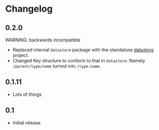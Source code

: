 Changelog
=========

0.2.0
------

WARNING: backwards incompatible

* Replaced internal ``datastore`` package with the standalone
[datastore](https://github.com/jbenet/datastore) project.
* Changed Key structure to conform to that in ``datastore``. Namely ``/parent/type/name`` turned into ``/type:name``.

0.1.11
------

* Lots of things

0.1
---

* Initial release